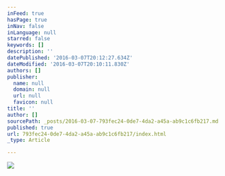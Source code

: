 ```yaml
---
inFeed: true
hasPage: true
inNav: false
inLanguage: null
starred: false
keywords: []
description: ''
datePublished: '2016-03-07T20:12:27.634Z'
dateModified: '2016-03-07T20:10:11.830Z'
authors: []
publisher:
  name: null
  domain: null
  url: null
  favicon: null
title: ''
author: []
sourcePath: _posts/2016-03-07-793fec24-0de7-4da2-a45a-ab9c1c6fb217.md
published: true
url: 793fec24-0de7-4da2-a45a-ab9c1c6fb217/index.html
_type: Article

---
```

![](https://the-grid-user-content.s3-us-west-2.amazonaws.com/519da10e-5fe1-4b5d-b024-c5cca34f0dc1.jpg)